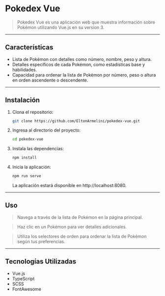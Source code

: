 # Pokedex Vue

> Pokedex Vue es una aplicación web que muestra información sobre Pokémon utilizando Vue.js en su version 3.

---
## Características

- Lista de Pokémon con detalles como número, nombre, peso y altura.
- Detalles específicos de cada Pokémon, como estadísticas base y habilidades.
- Capacidad para ordenar la lista de Pokémon por número, peso o altura en orden ascendente o descendente.
---
## Instalación

1. Clona el repositorio:

   ```bash
   git clone https://github.com/EltonArmelini/pokedex-vue.git
    ``` 

2. Ingresa al directorio del proyecto:

    ```bash
    cd pokedex-vue
    ```

3. Instala las dependencias:
    ```bash
    npm install
    ```

4. Inicia la aplicación:

    ```bash
    npm run serve
    ```
    La aplicación estará disponible en http://localhost:8080.
---
## Uso
> Navega a través de la lista de Pokémon en la página principal.

> Haz clic en un Pokémon para ver detalles adicionales.

> Utiliza los selectores de orden para ordenar la lista de Pokémon según tus preferencias.


---
## Tecnologías Utilizadas
* Vue.js
* TypeScript
* SCSS
* FontAwesome